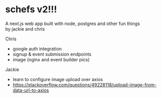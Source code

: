 # schefs v2!!!
A next.js web app built with node, postgres and other fun things<br>
by jackie and chris

Chris
- google auth integration
- signup & event submission endpoints
- image (nginx and event builder pics)

Jackie
- learn to configure image upload over axios
- https://stackoverflow.com/questions/49228118/upload-image-from-data-url-to-axios  